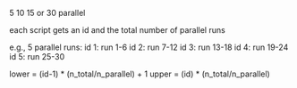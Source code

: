5 10 15 or 30 parallel 



each script gets an id and the total number of parallel runs

e.g., 5 parallel runs:
id 1: run 1-6
id 2: run 7-12
id 3: run 13-18
id 4: run 19-24
id 5: run 25-30

lower = (id-1) * (n_total/n_parallel) + 1
upper = (id) * (n_total/n_parallel)


